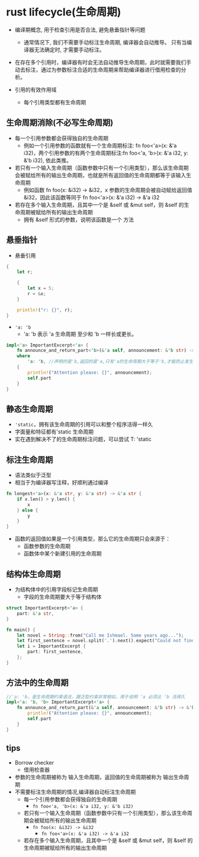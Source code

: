 
# rust lifecycle(生命周期)
+ 编译期概念, 用于检查引用是否合法, 避免悬垂指针等问题
    + 通常情况下, 我们不需要手动标注生命周期, 编译器会自动推导。 只有当编译器无法确定时, 才需要手动标注。

+ 在存在多个引用时，编译器有时会无法自动推导生命周期，此时就需要我们手动去标注，通过为参数标注合适的生命周期来帮助编译器进行借用检查的分析。

+ 引用的有效作用域
    + 每个引用类型都有生命周期


## 生命周期消除(不必写生命周期)
+ 每一个引用参数都会获得独自的生命周期
    + 例如一个引用参数的函数就有一个生命周期标注: fn foo<'a>(x: &'a i32)，两个引用参数的有两个生命周期标注:fn foo<'a, 'b>(x: &'a i32, y: &'b i32), 依此类推。
+ 若只有一个输入生命周期（函数参数中只有一个引用类型），那么该生命周期会被赋给所有的输出生命周期，也就是所有返回值的生命周期都等于该输入生命周期
    + 例如函数 fn foo(x: &i32) -> &i32，x 参数的生命周期会被自动赋给返回值 &i32，因此该函数等同于 fn foo<'a>(x: &'a i32) -> &'a i32
+ 若存在多个输入生命周期，且其中一个是 &self 或 &mut self，则 &self 的生命周期被赋给所有的输出生命周期
    + 拥有 &self 形式的参数，说明该函数是一个 方法

## 悬垂指针
+ 悬垂引用
```rust
{
    let r;

    {
        let x = 5;
        r = &x;
    }

    println!("r: {}", r);
}

```

+  `'a: 'b`
    + 'a: 'b 表示 'a 生命周期 至少和 'b 一样长或更长。
```rust
impl<'a> ImportantExcerpt<'a> {
    fn announce_and_return_part<'b>(&'a self, announcement: &'b str) -> &'b str
    where
        'a: 'b, //声明的是'b,返回的是'a,只有'a的生命周期大于等于'b,才能防止发生悬垂引用
    {
        println!("Attention please: {}", announcement);
        self.part
    }
}

```

## 静态生命周期
+ `'static`，拥有该生命周期的引用可以和整个程序活得一样久
+ 字面量和特征都有'static 生命周期
+ 实在遇到解决不了的生命周期标注问题，可以尝试 T: 'static

## 标注生命周期
+ 语法类似于泛型
+ 相当于为编译器写注释，好顺利通过编译
```rust
fn longest<'a>(x: &'a str, y: &'a str) -> &'a str {
    if x.len() > y.len() {
        x
    } else {
        y
    }
}

```
+ 函数的返回值如果是一个引用类型，那么它的生命周期只会来源于：
    + 函数参数的生命周期
    + 函数体中某个新建引用的生命周期


## 结构体生命周期
+ 为结构体中的引用字段标记生命周期
    + 字段的生命周期要大于等于结构体
```rust
struct ImportantExcerpt<'a> {
    part: &'a str,
}

fn main() {
    let novel = String::from("Call me Ishmael. Some years ago...");
    let first_sentence = novel.split('.').next().expect("Could not find a '.'");
    let i = ImportantExcerpt {
        part: first_sentence,
    };
}
```

## 方法中的生命周期
```rust
//'a: 'b，是生命周期约束语法，跟泛型约束非常相似，用于说明 'a 必须比 'b 活得久
impl<'a: 'b, 'b> ImportantExcerpt<'a> {
    fn announce_and_return_part(&'a self, announcement: &'b str) -> &'b str {
        println!("Attention please: {}", announcement);
        self.part
    }
}

```



## tips
+ Borrow checker
    + 借用检查器
+ 参数的生命周期被称为 输入生命周期，返回值的生命周期被称为 输出生命周期
+ 不需要标注生命周期的情况,编译器自动标注生命周期
    + 每一个引用参数都会获得独自的生命周期
        + `fn foo<'a, 'b>(x: &'a i32, y: &'b i32)`
    + 若只有一个输入生命周期（函数参数中只有一个引用类型），那么该生命周期会被赋给所有的输出生命周期
        + `fn foo(x: &i32) -> &i32`
            + `fn foo<'a>(x: &'a i32) -> &'a i32`
    + 若存在多个输入生命周期，且其中一个是 &self 或 &mut self，则 &self 的生命周期被赋给所有的输出生命周期
